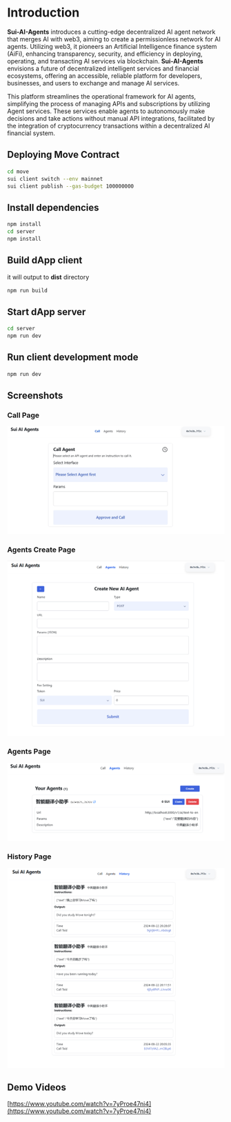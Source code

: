# Introduction

**Sui-AI-Agents** introduces a cutting-edge decentralized AI agent network that merges AI with web3, aiming to create a permissionless network for AI agents. Utilizing web3, it pioneers an Artificial Intelligence finance system (AiFi), enhancing transparency, security, and efficiency in deploying, operating, and transacting AI services via blockchain. **Sui-AI-Agents** envisions a future of decentralized intelligent services and financial ecosystems, offering an accessible, reliable platform for developers, businesses, and users to exchange and manage AI services.

This platform streamlines the operational framework for AI agents, simplifying the process of managing APIs and subscriptions by utilizing Agent services. These services enable agents to autonomously make decisions and take actions without manual API integrations, facilitated by the integration of cryptocurrency transactions within a decentralized AI financial system.

## Deploying Move Contract

```bash
cd move
sui client switch --env mainnet
sui client publish --gas-budget 100000000
```

## Install dependencies
```bash
npm install
cd server
npm install
```

## Build dApp client
it will output to **dist** directory
```bash
npm run build
```

## Start dApp server
```bash
cd server
npm run dev
```

## Run client development mode

```bash
npm run dev
```

## Screenshots
### Call Page
![shot1](./images/shot1.png)

### Agents Create Page
![shot2](./images/shot2.png)

### Agents Page
![shot3](./images/shot3.png)

### History Page
![shot5](./images/shot5.png)

## Demo Videos
[https://www.youtube.com/watch?v=7yProe47ni4](https://www.youtube.com/watch?v=7yProe47ni4)
